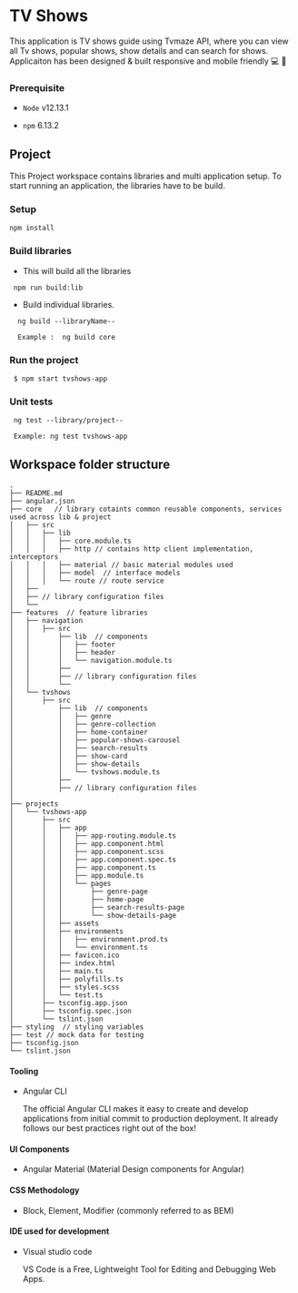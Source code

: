 # TV Shows 


This application is TV shows guide using Tvmaze API, where you can view all Tv shows, popular shows, show details and can search for shows. Applicaiton has been designed & built responsive and mobile friendly :computer: :iphone:


### Prerequisite

- `Node` v12.13.1

- `npm` 6.13.2


## Project 

This Project workspace contains libraries and multi application setup. To start running an application, the libraries have to be build.


### Setup

```
npm install
```

### Build libraries

- This will build all the libraries

```
 npm run build:lib
```

- Build individual libraries.

```
  ng build --libraryName--

  Example :  ng build core
```

### Run the project

```
 $ npm start tvshows-app
```

### Unit tests

```
 ng test --library/project--

 Example: ng test tvshows-app
```


##  Workspace folder structure
```
.
├── README.md
├── angular.json
├── core   // library cotaints common reusable components, services used across lib & project
│   ├── src
│   │   ├── lib
│   │   │   ├── core.module.ts
│   │   │   ├── http // contains http client implementation, interceptors
│   │   │   ├── material // basic material modules used
│   │   │   ├── model  // interface models
│   │   │   └── route // route service
│   ├── 
│   ├── // library configuration files
│   └── 
├── features  // feature libraries 
│   ├── navigation
│   │   ├── src
│   │       ├── lib  // components
│   │       │   ├── footer
│   │       │   ├── header
│   │       │   └── navigation.module.ts
│   │       ├── 
│   │       ├── // library configuration files
│   │       └── 
│   └── tvshows
│       ├── src
│           ├── lib  // components
│           │   ├── genre
│           │   ├── genre-collection
│           │   ├── home-container
│           │   ├── popular-shows-carousel
│           │   ├── search-results
│           │   ├── show-card
│           │   ├── show-details
│           │   └── tvshows.module.ts
│           ├── 
│           ├── // library configuration files
│          
├── projects
│   └── tvshows-app
│       ├── src
│       │   ├── app
│       │   │   ├── app-routing.module.ts
│       │   │   ├── app.component.html
│       │   │   ├── app.component.scss
│       │   │   ├── app.component.spec.ts
│       │   │   ├── app.component.ts
│       │   │   ├── app.module.ts
│       │   │   └── pages
│       │   │       ├── genre-page
│       │   │       ├── home-page
│       │   │       ├── search-results-page
│       │   │       └── show-details-page
│       │   ├── assets
│       │   ├── environments
│       │   │   ├── environment.prod.ts
│       │   │   └── environment.ts
│       │   ├── favicon.ico
│       │   ├── index.html
│       │   ├── main.ts
│       │   ├── polyfills.ts
│       │   ├── styles.scss
│       │   └── test.ts
│       ├── tsconfig.app.json
│       ├── tsconfig.spec.json
│       └── tslint.json
├── styling  // styling variables
├── test // mock data for testing
├── tsconfig.json
└── tslint.json
```

#### Tooling

- Angular CLI
  
  The official Angular CLI makes it easy to create and develop applications from initial commit to production deployment. It already follows our best practices right out of the box!

#### UI Components

- Angular Material (Material Design components for Angular)

#### CSS Methodology 

- Block, Element, Modifier (commonly referred to as BEM)

#### IDE used for development

- Visual studio code

  VS Code is a Free, Lightweight Tool for Editing and Debugging Web Apps.
